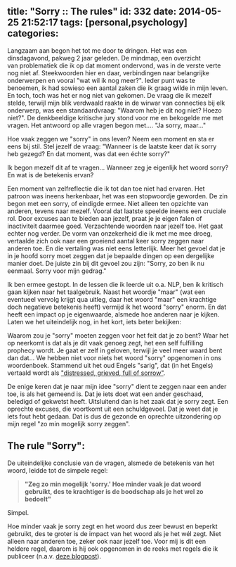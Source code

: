 title: "Sorry :: The rules"
id: 332
date: 2014-05-25 21:52:17
tags: [personal,psychology]
categories:
---
Langzaam aan begon het tot me door te dringen. Het was een dinsdagavond, pakweg 2 jaar geleden. De mindmap, een overzicht van problematiek die ik op dat moment ondervond, was in de verste verte nog niet af. Steekwoorden hier en daar, verbindingen naar belangrijke onderwerpen en vooral "wat wil ik nog meer?". Ieder punt was te benoemen, ik had sowieso een aantal zaken die ik graag wilde in mijn leven. En toch, toch was het er nog niet van gekomen. De vraag die ik mezelf stelde, terwijl mijn blik verdwaald raakte in de wirwar van connecties bij elk onderwerp, was een standaardvraag: "Waarom heb je dit nog niet? Hoezo niet?". De denkbeeldige kritische jury stond voor me en bekogelde me met vragen. Het antwoord op alle vragen begon met.... "Ja sorry, maar..."

<!--more-->

Hoe vaak zeggen we "sorry" in ons leven? Neem een moment en sta er eens bij stil. Stel jezelf de vraag: "Wanneer is de laatste keer dat ik sorry heb gezegd? En dat moment, was dat een échte sorry?"

Ik begon mezelf dit af te vragen... Wanneer zeg je eigenlijk het woord sorry? En wat is de betekenis ervan?

Een moment van zelfreflectie die ik tot dan toe niet had ervaren. Het patroon was ineens herkenbaar, het was een stopwoordje geworden. De zin begon met een sorry, of eindigde ermee. Niet alleen ten opzichte van anderen, tevens naar mezelf. Vooral dat laatste speelde ineens een cruciale rol. Door excuses aan te bieden aan jezelf, praat je je eigen falen of inactiviteit daarmee goed. Verzachtende woorden naar jezelf toe. Het gaat echter nog verder. De vorm van onzekerheid die ik met me mee droeg, vertaalde zich ook naar een groeiend aantal keer sorry zeggen naar anderen toe. En die vertaling was niet eens letterlijk. Meer het gevoel dat je in je hoofd sorry moet zeggen dat je bepaalde dingen op een dergelijke manier doet. De juiste zin bij dit gevoel zou zijn: "Sorry, zo ben ik nu eenmaal. Sorry voor mijn gedrag."

Ik ben ermee gestopt. In de lessen die ik leerde uit o.a. NLP, ben ik kritisch gaan kijken naar het taalgebruik. Naast het woordje "maar" (wat een eventueel vervolg krijgt qua uitleg, daar het woord "maar" een krachtige doch negatieve betekenis heeft) vermijd ik het woord "sorry" enorm. En dat heeft een impact op je eigenwaarde, alsmede hoe anderen naar je kijken. Laten we het uiteindelijk nog, in het kort, iets beter bekijken:

Waarom zou je "sorry" moeten zeggen voor het feit dat je zo bent? Waar het op neerkomt is dat als je dit vaak genoeg zegt, het een self fulfilling prophecy wordt. Je gaat er zelf in geloven, terwijl je veel meer waard bent dan dat... We hebben niet voor niets het woord "sorry" opgenomen in ons woordenboek. Stammend uit het oud Engels "sarig", dat (in het Engels) vertaald wordt als ["distressed, grieved, full of sorrow"](http://www.etymonline.com/index.php?search=sorry "Etymology Dictionary :: sorry").

De enige keren dat je naar mijn idee "sorry" dient te zeggen naar een ander toe, is als het gemeend is. Dat je iets doet wat een ander geschaad, beledigd of gekwetst heeft. Uitsluitend dan is het zaak dat je sorry zegt. Een oprechte excuses, die voortkomt uit een schuldgevoel. Dat je weet dat je iets fout hebt gedaan. Dat is dus de gezonde en oprechte uitzondering op mijn regel "zo min mogelijk sorry zeggen".

## The rule "Sorry":

De uiteindelijke conclusie van de vragen, alsmede de betekenis van het woord, leidde tot de simpele regel:

> **"Zeg zo min mogelijk 'sorry.' Hoe minder vaak je dat woord gebruikt, des te krachtiger is de boodschap als je het wel zo bedoelt"**

Simpel.

Hoe minder vaak je sorry zegt en het woord dus zeer bewust en beperkt gebruikt, des te groter is de impact van het woord als je het wél zegt. Niet alleen naar anderen toe, zeker ook naar jezelf toe. Voor mij is dit een heldere regel, daarom is hij ook opgenomen in de reeks met regels die ik publiceer (n.a.v. [deze blogpost](http://jeltelagendijk.nl/2014/05/rules-het-begin/ "The rules… Het begin")).